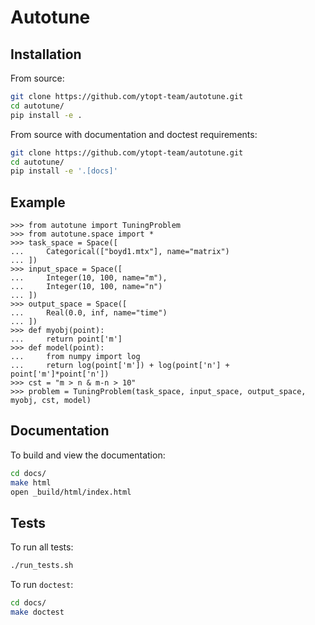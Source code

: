 # Autotune

## Installation

From source:

```bash
git clone https://github.com/ytopt-team/autotune.git
cd autotune/
pip install -e .
```

From source with documentation and doctest requirements:

```bash
git clone https://github.com/ytopt-team/autotune.git
cd autotune/
pip install -e '.[docs]'
```

## Example

```
>>> from autotune import TuningProblem
>>> from autotune.space import *
>>> task_space = Space([
...     Categorical(["boyd1.mtx"], name="matrix")
... ])
>>> input_space = Space([
...     Integer(10, 100, name="m"),
...     Integer(10, 100, name="n")
... ])
>>> output_space = Space([
...     Real(0.0, inf, name="time")
... ])
>>> def myobj(point):
...     return point['m']
>>> def model(point):
...     from numpy import log
...     return log(point['m']) + log(point['n'] + point['m']*point['n'])
>>> cst = "m > n & m-n > 10"
>>> problem = TuningProblem(task_space, input_space, output_space, myobj, cst, model)
```

## Documentation

To build and view the documentation:

```bash
cd docs/
make html
open _build/html/index.html
```

## Tests

To run all tests:

```bash
./run_tests.sh
```

To run `doctest`:

```bash
cd docs/
make doctest
```
